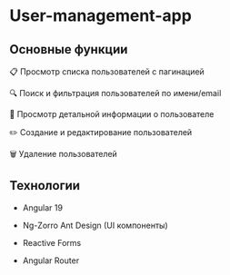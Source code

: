# User-management-app
## Основные функции
📋 Просмотр списка пользователей с пагинацией

🔍 Поиск и фильтрация пользователей по имени/email

👤 Просмотр детальной информации о пользователе

✏️ Создание и редактирование пользователей

🗑️ Удаление пользователей 

## Технологии
- Angular 19

- Ng-Zorro Ant Design (UI компоненты)

- Reactive Forms

- Angular Router
